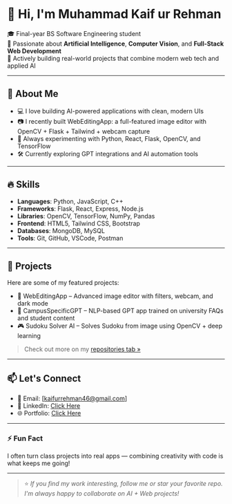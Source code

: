 # 👋 Hi, I'm Muhammad Kaif ur Rehman

🎓 Final-year BS Software Engineering student  
🧠 Passionate about **Artificial Intelligence**, **Computer Vision**, and **Full-Stack Web Development**  
🚀 Actively building real-world projects that combine modern web tech and applied AI

---

## 🧩 About Me

- 💻 I love building AI-powered applications with clean, modern UIs
- 📷 I recently built WebEditingApp: a full-featured image editor with OpenCV + Flask + Tailwind + webcam capture
- 🧪 Always experimenting with Python, React, Flask, OpenCV, and TensorFlow
- 🛠 Currently exploring GPT integrations and AI automation tools

---

## 🔥 Skills

- **Languages**: Python, JavaScript, C++
- **Frameworks**: Flask, React, Express, Node.js
- **Libraries**: OpenCV, TensorFlow, NumPy, Pandas
- **Frontend**: HTML5, Tailwind CSS, Bootstrap
- **Databases**: MongoDB, MySQL
- **Tools**: Git, GitHub, VSCode, Postman

---

## 🚀 Projects

Here are some of my featured projects:

- 🔧 WebEditingApp – Advanced image editor with filters, webcam, and dark mode
- 🧠 CampusSpecificGPT – NLP-based GPT app trained on university FAQs and student content
- 🎮 Sudoku Solver AI – Solves Sudoku from image using OpenCV + deep learning

> Check out more on my [repositories tab »](https://github.com/Mkaify?tab=repositories)

---

## 📫 Let's Connect

- 📧 Email: [kaifurrehman46@gmail.com]
- 💼 LinkedIn: [Click Here](https://www.linkedin.com/in/muhammad-kaif-ur-rehman-a54114256/)
- 🌐 Portfolio: [Click Here](https://mkaif-urrehman-portfolio.vercel.app/)

---

### ⚡ Fun Fact

I often turn class projects into real apps — combining creativity with code is what keeps me going!

---

> ⭐️ _If you find my work interesting, follow me or star your favorite repo. I'm always happy to collaborate on AI + Web projects!_

